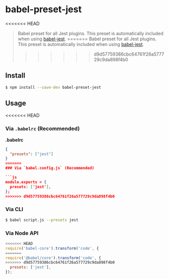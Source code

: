 # babel-preset-jest

<<<<<<< HEAD
> Babel preset for all Jest plugins. This preset is automatically included when using [babel-jest](https://github.com/facebook/jest/tree/master/packages/babel-jest).
=======
> Babel preset for all Jest plugins. This preset is automatically included when using [babel-jest](https://github.com/facebook/jest/tree/main/packages/babel-jest).
>>>>>>> d9d57759386cbc64761f26a577729c9da898f4b0

## Install

```sh
$ npm install --save-dev babel-preset-jest
```

## Usage

<<<<<<< HEAD
### Via `.babelrc` (Recommended)

**.babelrc**

```json
{
  "presets": ["jest"]
}
=======
### Via `babel.config.js` (Recommended)

```js
module.exports = {
  presets: ['jest'],
};
>>>>>>> d9d57759386cbc64761f26a577729c9da898f4b0
```

### Via CLI

```sh
$ babel script.js --presets jest
```

### Via Node API

```javascript
<<<<<<< HEAD
require('babel-core').transform('code', {
=======
require('@babel/core').transform('code', {
>>>>>>> d9d57759386cbc64761f26a577729c9da898f4b0
  presets: ['jest'],
});
```

